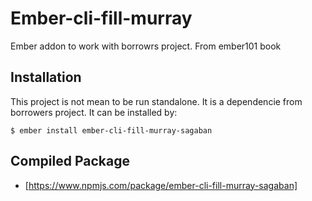 # Ember-cli-fill-murray

Ember addon to work with borrowrs project. From ember101 book

## Installation

This project is not mean to be run standalone. It is a dependencie from borrowers project.
It can be installed by:

```$ ember install ember-cli-fill-murray-sagaban ```

## Compiled Package

* [https://www.npmjs.com/package/ember-cli-fill-murray-sagaban]


